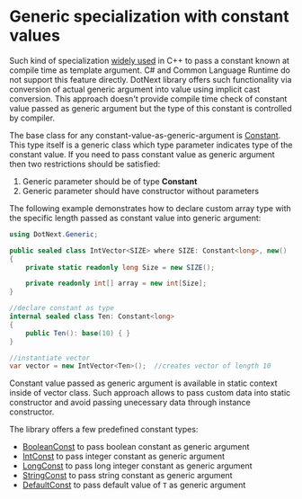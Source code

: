 Generic specialization with constant values
====
Such kind of specialization [widely used](https://en.cppreference.com/w/cpp/language/template_parameters) in C++ to pass a constant known at compile time as template argument. C# and Common Language Runtime do not support this feature directly. DotNext library offers such functionality via conversion of actual generic argument into value using implicit cast conversion. This approach doesn't provide compile time check of constant value passed as generic argument but the type of this constant is controlled by compiler.

The base class for any constant-value-as-generic-argument is [Constant](../../api/DotNext.Generic.Constant-1.yml). This type itself is a generic class which type parameter indicates type of the constant value. If you need to pass constant value as generic argument then two restrictions should be satisfied:
1. Generic parameter should be of type **Constant**
1. Generic parameter should have constructor without parameters

The following example demonstrates how to declare custom array type with the specific length passed as constant value into generic argument:
```csharp
using DotNext.Generic;

public sealed class IntVector<SIZE> where SIZE: Constant<long>, new()
{
    private static readonly long Size = new SIZE();

    private readonly int[] array = new int[Size];
}

//declare constant as type
internal sealed class Ten: Constant<long>
{
    public Ten(): base(10) { }
}

//instantiate vector
var vector = new IntVector<Ten>();  //creates vector of length 10
```

Constant value passed as generic argument is available in static context inside of vector class. Such approach allows to pass custom data into static constructor and avoid passing unecessary data through instance constructor.

The library offers a few predefined constant types:
* [BooleanConst](../../api/DotNext.Generic.BooleanConst.yml) to pass boolean constant as generic argument
* [IntConst](../../api/DotNext.Generic.IntConst.yml) to pass integer constant as generic argument
* [LongConst](../../api/DotNext.Generic.LongConst.yml) to pass long integer constant as generic argument
* [StringConst](../../api/DotNext.Generic.LongConst.yml) to pass string constant as generic argument
* [DefaultConst](../../api/DotNext.Generic.DefaultConst-1.yml) to pass default value of `T` as generic argument